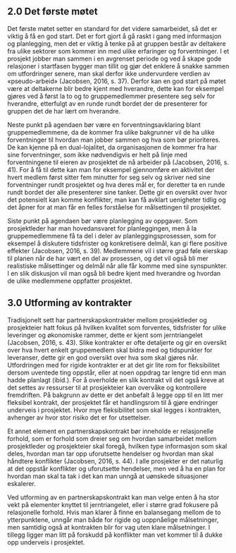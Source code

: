 ﻿## 2.0 Det første møtet

Det første møtet setter en standard for det videre samarbeidet, så det er viktig å få en god start. Det er fort gjort å gå raskt i gang med informasjon og planlegging, men det er viktig å tenke på at gruppen består av deltakere fra ulike sektorer som kommer inn med ulike erfaringer og forventninger. I et prosjekt jobber man sammen i en avgrenset periode og ved å skape gode relasjoner i startfasen bygger man tillit og gjør det enklere å snakke sammen om utfordringer senere, man skal derfor ikke undervurdere verdien av «pseudo-arbeid» (Jacobsen, 2016, s. 37). Derfor kan en god start på møtet være at deltakerne blir bedre kjent med hverandre, dette kan for eksempel gjøres ved å først la to og to gruppemedlemmer presentere seg selv for hverandre, etterfulgt av en runde rundt bordet der de presenterer for gruppen det de har lært om hverandre.

Neste punkt på agendaen bør være en forventningsavklaring blant gruppemedlemmene, da de kommer fra ulike bakgrunner vil de ha ulike forventninger til hvordan man jobber sammen og hva som bør prioriteres. De kan kjenne på en dual-lojalitet, da organisasjonen de kommer fra har sine forventninger, som ikke nødvendigvis er helt på linje med forventningene til eieren av prosjektet de nå arbeider på (Jacobsen, 2016, s. 41). For å få til dette kan man for eksempel gjennomføre en aktivitet der hvert medlem først sitter fem minutter for seg selv og skriver ned sine forventninger rundt prosjektet og hva deres mål er, for deretter ta en runde rundt bordet der alle presenterer sine tanker. Dette gir en oversikt over hvor det potensielt kan komme konflikter, man kan få avklart uenigheter tidlig og det åpner for at man får en felles forståelse for målsettingen til prosjektet.

Siste punkt på agendaen bør være planlegging av oppgaver. Som prosjektleder har man hovedansvaret for planleggingen, men å la gruppemedlemmene få ta del i deler av planleggingsprosessen, som for eksempel å diskutere tidsfrister og konkretisere delmål, kan gi flere positive effekter (Jacobsen, 2016, s. 39). Medlemmene vil i større grad føle eierskap til planen når de har vært en del av prosessen, og det vil også bli mer realistiske målsettinger og delmål når alle får komme med sine synspunkter. I en slik diskusjon vil man også bli bedre kjent med hverandre og hvordan de ulike medlemmene oppfatter prosjektet.

## 3.0 Utforming av kontrakter

Tradisjonelt sett har partnerskapskontrakter mellom prosjektleder og prosjekteier hatt fokus på hvilken kvalitet som forventes, tidsfrister for ulike leveringer og økonomiske rammer, dette er kjent som jerntriangelet (Jacobsen, 2016, s. 43). Slike kontrakter er ofte detaljerte og gir en oversikt over hva hvert enkelt gruppemedlem skal bidra med og tidspunkter for leveranser, dette gir en god oversikt over hva som skal gjøres når. Utfordringen med for rigide kontrakter er at det gir lite rom for fleksibilitet dersom uventede ting oppstår, eller at noen oppdrag tar lengre tid enn man hadde planlagt (ibid.). For å overholde en slik kontrakt vil det også kreve at det settes av ressurser til at prosjekteier kan overvåke og kontrollere fremdriften. På bakgrunn av dette er det anbefalt å legge opp til en litt mer fleksibel kontrakt, der prosjektet får et handlingsrom til å gjøre endringer underveis i prosjektet. Hvor mye fleksibilitet som skal legges i kontrakten, avhenger av hvor stor risiko det er for utsettelser.

Et annet element en partnerskapskontrakt bør inneholde er relasjonelle forhold, som er forhold som dreier seg om hvordan samarbeidet mellom prosjektleder og prosjekteier skal foregå, hvilken type informasjon som skal deles, hvordan man tar opp uforutsette hendelser og hvordan man skal håndtere konflikter (Jacobsen, 2016, s. 44). I alle prosjekter er det naturlig at det oppstår konflikter og uforutsette hendelser, men ved å ha en plan for hvordan man skal ta tak i det kan man unngå at uønskede situasjoner eskalerer.

Ved utforming av en partnerskapskontrakt kan man velge enten å ha stor vekt på elementer knyttet til jerntriangelet, eller i større grad fokusere på relasjonelle forhold. Hvis man klarer å finne en balansegang mellom de to ytterpunktene, unngår man både for rigide og uoppnåelige målsetninger, men samtidig også at kontrakten blir for vag uten klare målsetninger. I tillegg ligger man litt på forskudd på konflikter man vet kommer til å dukke opp underveis i prosjektet.
